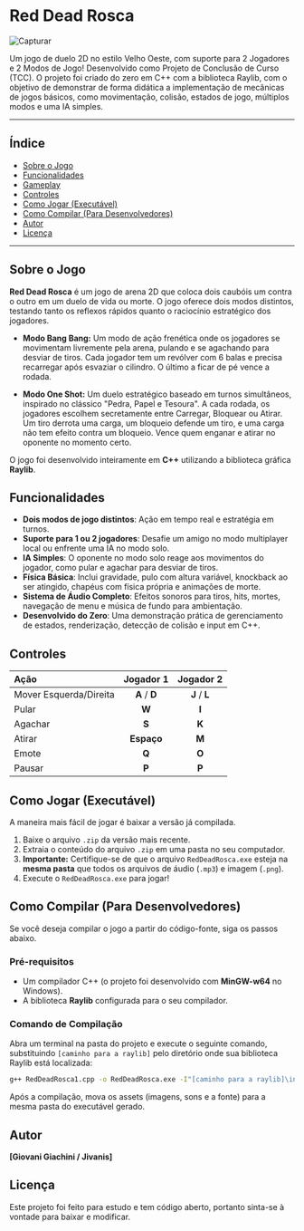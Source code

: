 # Red Dead Rosca

![Capturar](https://github.com/user-attachments/assets/ad73add0-a686-4f96-8e52-2db6d473813a)

Um jogo de duelo 2D no estilo Velho Oeste, com suporte para 2 Jogadores e 2 Modos de Jogo!
Desenvolvido como Projeto de Conclusão de Curso (TCC). O projeto foi criado do zero em C++ com a biblioteca Raylib, com o objetivo de demonstrar de forma didática a implementação de mecânicas de jogos básicos, como movimentação, colisão, estados de jogo, múltiplos modos e uma IA simples.

---

## Índice

* [Sobre o Jogo](#sobre-o-jogo)
* [Funcionalidades](#funcionalidades)
* [Gameplay](#gameplay)
* [Controles](#controles)
* [Como Jogar (Executável)](#como-jogar-executável)
* [Como Compilar (Para Desenvolvedores)](#como-compilar-para-desenvolvedores)
* [Autor](#autor)
* [Licença](#licença)

---

## Sobre o Jogo

**Red Dead Rosca** é um jogo de arena 2D que coloca dois caubóis um contra o outro em um duelo de vida ou morte. O jogo oferece dois modos distintos, testando tanto os reflexos rápidos quanto o raciocínio estratégico dos jogadores.

* **Modo Bang Bang:** Um modo de ação frenética onde os jogadores se movimentam livremente pela arena, pulando e se agachando para desviar de tiros. Cada jogador tem um revólver com 6 balas e precisa recarregar após esvaziar o cilindro. O último a ficar de pé vence a rodada.

* **Modo One Shot:** Um duelo estratégico baseado em turnos simultâneos, inspirado no clássico "Pedra, Papel e Tesoura". A cada rodada, os jogadores escolhem secretamente entre Carregar, Bloquear ou Atirar. Um tiro derrota uma carga, um bloqueio defende um tiro, e uma carga não tem efeito contra um bloqueio. Vence quem enganar e atirar no oponente no momento certo.

O jogo foi desenvolvido inteiramente em **C++** utilizando a biblioteca gráfica **Raylib**.

## Funcionalidades

- **Dois modos de jogo distintos**: Ação em tempo real e estratégia em turnos.
- **Suporte para 1 ou 2 jogadores**: Desafie um amigo no modo multiplayer local ou enfrente uma IA no modo solo.
- **IA Simples**: O oponente no modo solo reage aos movimentos do jogador, como pular e agachar para desviar de tiros.
- **Física Básica**: Inclui gravidade, pulo com altura variável, knockback ao ser atingido, chapéus com física própria e animações de morte.
- **Sistema de Áudio Completo**: Efeitos sonoros para tiros, hits, mortes, navegação de menu e música de fundo para ambientação.
- **Desenvolvido do Zero**: Uma demonstração prática de gerenciamento de estados, renderização, detecção de colisão e input em C++.
  

## Controles

| Ação | Jogador 1 | Jogador 2 |
| :--- | :---: | :---: |
| Mover Esquerda/Direita | **A** / **D** | **J** / **L** |
| Pular | **W** | **I** |
| Agachar | **S** | **K** |
| Atirar | **Espaço** | **M** |
| Emote | **Q** | **O** |
| Pausar | **P** | **P** |

## Como Jogar (Executável)

A maneira mais fácil de jogar é baixar a versão já compilada.

1.  Baixe o arquivo `.zip` da versão mais recente.
2.  Extraia o conteúdo do arquivo `.zip` em uma pasta no seu computador.
3.  **Importante:** Certifique-se de que o arquivo `RedDeadRosca.exe` esteja na **mesma pasta** que todos os arquivos de áudio (`.mp3`) e imagem (`.png`).
4.  Execute o `RedDeadRosca.exe` para jogar!

## Como Compilar (Para Desenvolvedores)

Se você deseja compilar o jogo a partir do código-fonte, siga os passos abaixo.

### Pré-requisitos
* Um compilador C++ (o projeto foi desenvolvido com **MinGW-w64** no Windows).
* A biblioteca **Raylib** configurada para o seu compilador.

### Comando de Compilação

Abra um terminal na pasta do projeto e execute o seguinte comando, substituindo `[caminho para a raylib]` pelo diretório onde sua biblioteca Raylib está localizada:

```bash
g++ RedDeadRosca1.cpp -o RedDeadRosca.exe -I"[caminho para a raylib]\include" -L"[caminho para a raylib]\lib" -lraylib -lopengl32 -lgdi32 -lwinmm
```
Após a compilação, mova os assets (imagens, sons e a fonte) para a mesma pasta do executável gerado.

## Autor

**[Giovani Giachini / Jivanis]**

## Licença
Este projeto foi feito para estudo e tem código aberto, portanto sinta-se à vontade para baixar e modificar.
